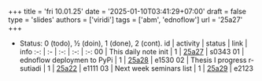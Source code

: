 +++
title = 'fri 10.01.25'
date = '2025-01-10T03:41:29+07:00'
draft = false
type = 'slides'
authors = ['viridi']
tags = ['abm', 'ednoflow']
url = '25a27'
+++
<!--more-->

+ Status: 0 (todo), &half; (doin), 1 (done), 2 (cont).
id | activity | status | link | info
:-: | :- | :-: | :-: | :-:
00 | This daily note init        | 1 | [25a27](/rusn/25a27) | s0343
01 | ednoflow deploymen to PyPi  | 1 | [25a28](/rusn/25a28) | e1530
02 | Thesis I progress r-sutiadi | 1 | [25a22](/rusn/25a22) | e1111
03 | Next week seminars list     | 1 | [25a29](/rusn/25a29) | e2123
